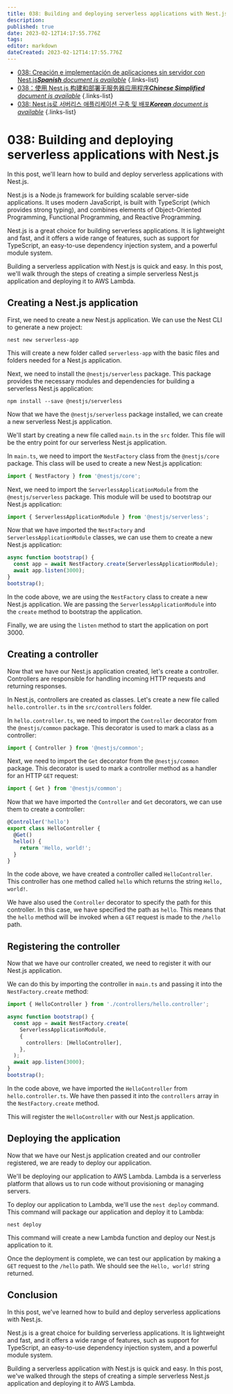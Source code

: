 ```yaml
---
title: 038: Building and deploying serverless applications with Nest.js
description: 
published: true
date: 2023-02-12T14:17:55.776Z
tags: 
editor: markdown
dateCreated: 2023-02-12T14:17:55.776Z
---
```


- [038: Creación e implementación de aplicaciones sin servidor con Nest.js***Spanish** document is available*](/es/Knowledge-base/Nest-js/Learning/038-building-and-deploying-serverless-applications-with-nest-js)
{.links-list}
- [038：使用 Nest.js 构建和部署无服务器应用程序***Chinese Simplified** document is available*](/zh/Knowledge-base/Nest-js/Learning/038-building-and-deploying-serverless-applications-with-nest-js)
{.links-list}
- [038: Nest.js로 서버리스 애플리케이션 구축 및 배포***Korean** document is available*](/ko/Knowledge-base/Nest-js/Learning/038-building-and-deploying-serverless-applications-with-nest-js)
{.links-list}


# 038: Building and deploying serverless applications with Nest.js

In this post, we'll learn how to build and deploy serverless applications with Nest.js.

Nest.js is a Node.js framework for building scalable server-side applications. It uses modern JavaScript, is built with TypeScript (which provides strong typing), and combines elements of Object-Oriented Programming, Functional Programming, and Reactive Programming.

Nest.js is a great choice for building serverless applications. It is lightweight and fast, and it offers a wide range of features, such as support for TypeScript, an easy-to-use dependency injection system, and a powerful module system.

Building a serverless application with Nest.js is quick and easy. In this post, we'll walk through the steps of creating a simple serverless Nest.js application and deploying it to AWS Lambda.

## Creating a Nest.js application

First, we need to create a new Nest.js application. We can use the Nest CLI to generate a new project:

```
nest new serverless-app
```

This will create a new folder called `serverless-app` with the basic files and folders needed for a Nest.js application.

Next, we need to install the `@nestjs/serverless` package. This package provides the necessary modules and dependencies for building a serverless Nest.js application:

```
npm install --save @nestjs/serverless
```

Now that we have the `@nestjs/serverless` package installed, we can create a new serverless Nest.js application.

We'll start by creating a new file called `main.ts` in the `src` folder. This file will be the entry point for our serverless Nest.js application.

In `main.ts`, we need to import the `NestFactory` class from the `@nestjs/core` package. This class will be used to create a new Nest.js application:

```typescript
import { NestFactory } from '@nestjs/core';
```

Next, we need to import the `ServerlessApplicationModule` from the `@nestjs/serverless` package. This module will be used to bootstrap our Nest.js application:

```typescript
import { ServerlessApplicationModule } from '@nestjs/serverless';
```

Now that we have imported the `NestFactory` and `ServerlessApplicationModule` classes, we can use them to create a new Nest.js application:

```typescript
async function bootstrap() {
  const app = await NestFactory.create(ServerlessApplicationModule);
  await app.listen(3000);
}
bootstrap();
```

In the code above, we are using the `NestFactory` class to create a new Nest.js application. We are passing the `ServerlessApplicationModule` into the `create` method to bootstrap the application.

Finally, we are using the `listen` method to start the application on port 3000.

## Creating a controller

Now that we have our Nest.js application created, let's create a controller. Controllers are responsible for handling incoming HTTP requests and returning responses.

In Nest.js, controllers are created as classes. Let's create a new file called `hello.controller.ts` in the `src/controllers` folder.

In `hello.controller.ts`, we need to import the `Controller` decorator from the `@nestjs/common` package. This decorator is used to mark a class as a controller:

```typescript
import { Controller } from '@nestjs/common';
```

Next, we need to import the `Get` decorator from the `@nestjs/common` package. This decorator is used to mark a controller method as a handler for an HTTP `GET` request:

```typescript
import { Get } from '@nestjs/common';
```

Now that we have imported the `Controller` and `Get` decorators, we can use them to create a controller:

```typescript
@Controller('hello')
export class HelloController {
  @Get()
  hello() {
    return 'Hello, world!';
  }
}
```

In the code above, we have created a controller called `HelloController`. This controller has one method called `hello` which returns the string `Hello, world!`.

We have also used the `Controller` decorator to specify the path for this controller. In this case, we have specified the path as `hello`. This means that the `hello` method will be invoked when a `GET` request is made to the `/hello` path.

## Registering the controller

Now that we have our controller created, we need to register it with our Nest.js application.

We can do this by importing the controller in `main.ts` and passing it into the `NestFactory.create` method:

```typescript
import { HelloController } from './controllers/hello.controller';

async function bootstrap() {
  const app = await NestFactory.create(
    ServerlessApplicationModule,
    {
      controllers: [HelloController],
    },
  );
  await app.listen(3000);
}
bootstrap();
```

In the code above, we have imported the `HelloController` from `hello.controller.ts`. We have then passed it into the `controllers` array in the `NestFactory.create` method.

This will register the `HelloController` with our Nest.js application.

## Deploying the application

Now that we have our Nest.js application created and our controller registered, we are ready to deploy our application.

We'll be deploying our application to AWS Lambda. Lambda is a serverless platform that allows us to run code without provisioning or managing servers.

To deploy our application to Lambda, we'll use the `nest deploy` command. This command will package our application and deploy it to Lambda:

```
nest deploy
```

This command will create a new Lambda function and deploy our Nest.js application to it.

Once the deployment is complete, we can test our application by making a `GET` request to the `/hello` path. We should see the `Hello, world!` string returned.

## Conclusion

In this post, we've learned how to build and deploy serverless applications with Nest.js.

Nest.js is a great choice for building serverless applications. It is lightweight and fast, and it offers a wide range of features, such as support for TypeScript, an easy-to-use dependency injection system, and a powerful module system.

Building a serverless application with Nest.js is quick and easy. In this post, we've walked through the steps of creating a simple serverless Nest.js application and deploying it to AWS Lambda.